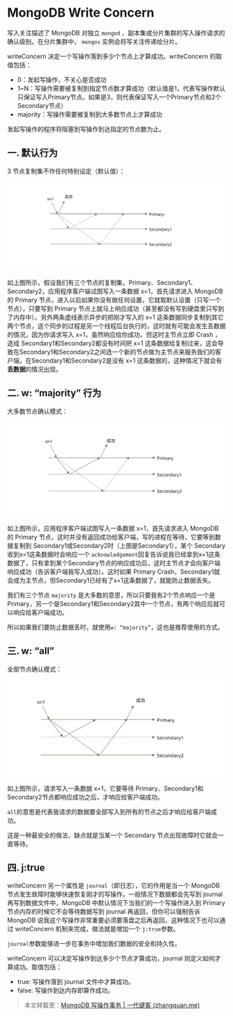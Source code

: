 # MongoDB Write Concern

写入关注描述了 MongoDB 对独立 `mongod` 、副本集或分片集群的写入操作请求的确认级别。在分片集群中， `mongos` 实例会将写关注传递给分片。

writeConcern 决定一个写操作落到多少个节点上才算成功。writeConcern 的取值包括：

- 0：发起写操作，不关心是否成功
- 1~N：写操作需要被复制到指定节点数才算成功（默认值是1，代表写操作默认只保证写入Primary节点。如果是3，则代表保证写入一个Primary节点和2个Secondary节点）
- majority：写操作需要被复制到大多数节点上才算成功

发起写操作的程序将阻塞到写操作到达指定的节点数为止。

## 一. 默认行为

3 节点复制集不作任何特别设定（默认值）：

![](../images/22.png)

如上图所示，假设我们有三个节点的复制集，Primary、Secondary1、Secondary2，应用程序客户端试图写入一条数据 x=1，首先请求进入 MongoDB 的 Primary 节点，进入以后如果你没有做任何设置，它就取默认设置（只写一个节点），只要写到 Primary 节点上就马上响应成功（甚至都没有写到硬盘里只写到了内存中）。另外两条虚线表示异步的把刚才写入的 x=1 这条数据同步复制到其它两个节点，这个同步的过程是另一个线程后台执行的，这时就有可能会发生丢数据的情况，因为你请求写入 x=1，虽然响应给你成功，但这时主节点立即 Crash ，造成 Secondary1和Secondary2都没有时间把 x=1 这条数据给复制过来，这会导致在Secondary1和Secondary2之间选一个新的节点做为主节点来服务我们的客户端，在Secondary1和Secondary2是没有 x=1 这条数据的，这种情况下就会有**丢数据**的情况出现。

## 二. w: “majority” 行为

大多数节点确认模式：

![](../images/23.png)

如上图所示，应用程序客户端试图写入一条数据 x=1，首先请求进入 MongoDB 的 Primary 节点，这时并没有返回成功给客户端，写的进程在等待，它要等到数据复制到 Secondary1或Secondary2时（上图是Secondary1），某个 Secondary收到x=1这条数据时会响应一个 `acknowledgement`回复告诉说我已经拿到x=1这条数据了，只有拿到某个Secondary节点的响应成功后，这时主节点才会向客户端响应成功（告诉客户端我写入成功）。这时如果 Primary Crash，Secondary1就会成为主节点，但Secondary1已经有了x=1这条数据了，就能防止数据丢失。

我们有三个节点 `majority` 是大多数的意思，所以只要我有2个节点响应一个是 Primary，另一个是Secondary1和Secondary2其中一个节点，有两个响应后就可以响应给客户端成功。

所以如果我们要防止数据丢时，就使用`w: “majority”`，这也是推荐使用的方式。

## 三. w: “all”

全部节点确认模式：

![](../images/24.png)

如上图所示，请求写入一条数据 x=1，它要等待 Primary、Secondary1和Secondary2节点都响应成功之后，才响应给客户端成功。

`all`的意思是代表我请求的数据要全部写入到所有的节点之后才响应给客户端成功。

这是一种最安全的做法，缺点就是当某一个 Secondary 节点出现故障时它就会一直等待。

## 四. j:true

writeConcern 另一个属性是 `journal`（即日志），它的作用是当一个 MongoDB 节点发生故障时能够快速恢复刚才的写操作。一般情况下数据都会先写到 journal 再写到数据文件中，MongoDB 中默认情况下当我们的一个写操作进入到 Primary 节点内存的时候它不会等待数据写到 journal 再返回，但你可以强制告诉 MongoDB 说我这个写操作非常重要必须要落盘之后再返回，这种情况下也可以通过 writeConcern 机制来完成，做法就是增加一个 `j:true`参数。

`journal`参数能够进一步在事务中增加我们数据的安全和持久性。

writeConcern 可以决定写操作到达多少个节点才算成功，journal 则定义如何才算成功。取值包括：

- true: 写操作落到 journal 文件中才算成功。
- false: 写操作到达内存即算作成功。

> 本文转载至：[MongoDB 写操作事务 | 一代键客 (zhangquan.me)](https://zhangquan.me/2023/02/16/mongodb-xie-cao-zuo-shi-wu/)
